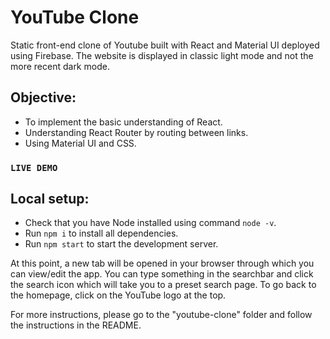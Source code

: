 # YouTube Clone

Static front-end clone of Youtube built with React and Material UI deployed using Firebase. The website is displayed in classic light mode and not the more recent dark mode. 

## Objective:
- To implement the basic understanding of React.
- Understanding React Router by routing between links.
- Using Material UI and CSS.

### `LIVE DEMO`

## Local setup:
- Check that you have Node installed using command `node -v`.
- Run `npm i` to install all dependencies.
- Run `npm start` to start the development server.

At this point, a new tab will be opened in your browser through which you can view/edit the app. You can type something in the searchbar and click the search icon which will take you to a preset search page. To go back to the homepage, click on the YouTube logo at the top. 

For more instructions, please go to the "youtube-clone" folder and follow the instructions in the README. 
